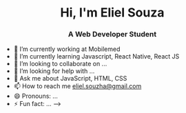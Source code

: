 <h1 align="center">Hi, I'm Eliel Souza</h1>
<h3 align="center">A Web Developer Student</h3>


- 🔭 I’m currently working at Mobilemed
- 🌱 I’m currently learning Javascript, React Native, React JS
- 👯 I’m looking to collaborate on ...
- 🤔 I’m looking for help with ...
- 💬 Ask me about JavaScript, HTML, CSS
- 📫 How to reach me eliel.souzha@gmail.com
- 😄 Pronouns: ...
- ⚡ Fun fact: ...
-->
